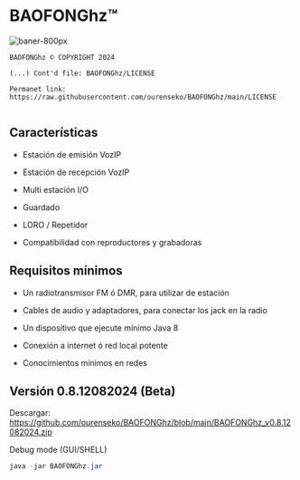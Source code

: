 <h1>BAOFONGhz™</h1>

![baner-800px](https://github.com/ourenseko/BAOFONGhz/assets/25538565/2f8f2af3-63df-4168-862d-042b93d8f30c)



```Licencia de uso, not comercial purporses
BAOFONGhz ©️ COPYRIGHT 2024

(...) Cont'd file: BAOFONGhz/LICENSE

Permanet link: https://raw.githubusercontent.com/ourenseko/BAOFONGhz/main/LICENSE


```

Características 
---


- Estación de emisión VozIP

- Estación de recepción VozIP

- Multi estación I/O

- Guardado

- LORO / Repetidor

- Compatibilidad con reproductores y grabadoras 




Requisitos mínimos
---

- Un radiotransmisor FM ó DMR, para utilizar de estación

- Cables de audio y adaptadores, para conectar los jack en la radio

- Un dispositivo que ejecute mínimo Java 8

- Conexión a internet ó red local potente

- Conocimientos mínimos en redes

Versión 0.8.12082024 (Beta)
---
Descargar:  https://github.com/ourenseko/BAOFONGhz/blob/main/BAOFONGhz_v0.8.12082024.zip



Debug mode (GUI/SHELL)
```Java
java -jar BAOFONGhz.jar 
```
